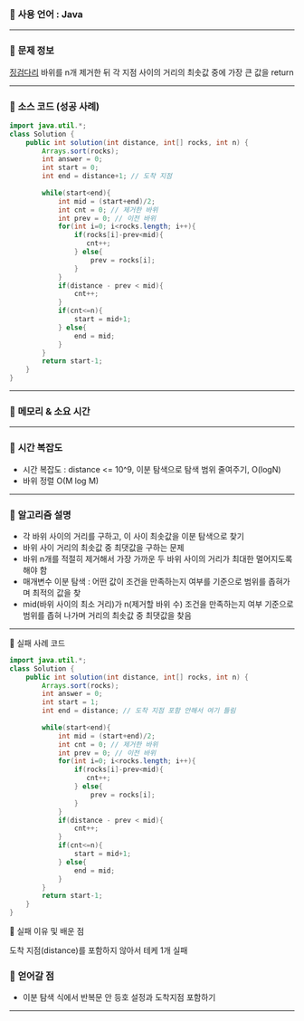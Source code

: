 

### 📌 **사용 언어** : Java

---
### 📌 **문제 정보**
[징검다리](https://school.programmers.co.kr/learn/courses/30/lessons/43236)
바위를 n개 제거한 뒤 각 지점 사이의 거리의 최솟값 중에 가장 큰 값을 return

---

### 📌 **소스 코드 (성공 사례)**

```java
import java.util.*;
class Solution {
    public int solution(int distance, int[] rocks, int n) {
        Arrays.sort(rocks);
        int answer = 0;
        int start = 0;
        int end = distance+1; // 도착 지점
        
        while(start<end){
            int mid = (start+end)/2;
            int cnt = 0; // 제거한 바위
            int prev = 0; // 이전 바위
            for(int i=0; i<rocks.length; i++){
                if(rocks[i]-prev<mid){
                   cnt++; 
                } else{
                    prev = rocks[i];
                }
            }
            if(distance - prev < mid){
                cnt++;
            }
            if(cnt<=n){
                start = mid+1;
            } else{
                end = mid;
            }
        }
        return start-1;
    }
}
```

---
### 📌 **메모리 & 소요 시간**






---
### 📌 **시간 복잡도**

- 시간 복잡도 : distance <= 10^9, 이분 탐색으로 탐색 범위 줄여주기, O(logN)
- 바위 정렬 O(M log M)

---

### 📌 **알고리즘 설명**

- 각 바위 사이의 거리를 구하고, 이 사이 최솟값을 이분 탐색으로 찾기
- 바위 사이 거리의 최솟값 중 최댓값을 구하는 문제
- 바위 n개를 적절히 제거해서 가장 가까운 두 바위 사이의 거리가 최대한 멀어지도록 해야 함
- 매개변수 이분 탐색 : 어떤 값이 조건을 만족하는지 여부를 기준으로 범위를 좁혀가며 최적의 값을 찾
-  mid(바위 사이의 최소 거리)가 n(제거할 바위 수) 조건을 만족하는지 여부 기준으로 범위를 좁혀 나가며 거리의 최솟값 중 최댓값을 찾음


---
📌 실패 사례 코드

```java
import java.util.*;
class Solution {
    public int solution(int distance, int[] rocks, int n) {
        Arrays.sort(rocks);
        int answer = 0;
        int start = 1;
        int end = distance; // 도착 지점 포함 안해서 여기 틀림
        
        while(start<end){
            int mid = (start+end)/2;
            int cnt = 0; // 제거한 바위
            int prev = 0; // 이전 바위
            for(int i=0; i<rocks.length; i++){
                if(rocks[i]-prev<mid){
                   cnt++; 
                } else{
                    prev = rocks[i];
                }
            }
            if(distance - prev < mid){
                cnt++;
            }
            if(cnt<=n){
                start = mid+1;
            } else{
                end = mid;
            }
        }
        return start-1;
    }
}
```
📌 실패 이유 및 배운 점

도착 지점(distance)를 포함하지 않아서 테케 1개 실패

### 📌 **얻어갈 점**
- 이분 탐색 식에서 반복문 안 등호 설정과 도착지점 포함하기



---
